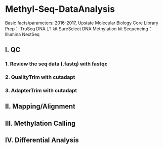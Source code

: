 # Methyl-Seq-DataAnalysis

Basic facts/parameters: 2016-2017, Upstate Molecular Biology Core
Library Prep：
TruSeq DNA LT kit
SureSelect DNA Methylation kit
Sequencing：
Illumina NextSeq

## I. QC
### 1. Review the seq data (.fastq) with fastqc
### 2. QualityTrim with cutadapt
### 3. AdapterTrim with cutadapt

## II. Mapping/Alignment
## III. Methylation Calling
## IV. Differential Analysis
